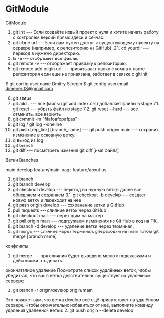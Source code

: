 # GitModule

GitModule

1. git init --- Если создаёте новый проект с нуля и хотите начать работу с контролем версий прямо здесь и сейчас.
2. git clone url --- Если вам нужен доступ к существующему проекту на сервере (например, к репозиторию на GitHub).
   2.1. cd yourdir --- переход в нужную директорию.
3. ls -a --- отобразает все файлы.
4. git remote -v --- отображает привязку к репозиторию.
5. git remote add origin url --- привязывает папку с компа к папке репозитория если еще не привязана, работает в связке с git init

$ git config user.name
Dmitry Seregin
$ git config user.email
dimenerDS@gmail.com

6. git status
7. git add . --- все файлы (git add index.css) добавляет файлы в stage
   7.1. git reset --- убрать файл из stage
   7.2. git reset --hard --- все отменить, все вернуть
8. git commit -m "fdafoafopafpas"
9. git log / git log --oneline
10. git push [rep_link] [branch_name] --- git push origen main --- сохранит изменение в основную ветку.
11. q выход из log
12. git branch
13. git diff --- посмотреть измения git diff [имя файла]

Ветки Branches

main
develop
feature/main-page
feature/about us

1. git branch
2. git branch develop
3. git checkout develop --- переход на нужную ветку. далее все обновляем и сохраняем
   3.1. git checkout -b develop --- создает новую ветку и переходит на нее
4. git push origin develop --- сохранение ветки в GitHub
5. pull requests --- слияние веток через GitHub
6. git checkout main --- переходим на мастер
7. git pull origin main --- подгружаем изменения из Git Hub в код на ПК.
8. git branch -d develop --- удаление ветки через терминал.
9. git merge --- слияние через терминал. gпереходим на main потом git merge [branch name]

конфликты

1. git merge --- при слиянии будет выведено меню с подсказками и действиями что делать.

окончателное удаление
Посмотрите список удалённых веток, чтобы убедиться, что ваша ветка действительно существует на удаленном сервере:

1. git branch -r
   origin/develop
   origin/main

Это покажет вам, что ветка develop всё ещё присутствует на удалённом сервере.
Чтобы окончательно избавиться от неё, выполните команду удаления удалённой ветки: 2. git push origin --delete develop
